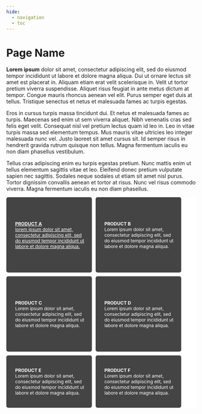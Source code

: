 ```yaml
---
hide:
  - navigation
  - toc
---
```


<style>
.wrapper {
  display: grid;
  grid-template-rows: 200px 200px;
  grid-template-columns: 45% 45%;
  grid-gap: 10px;
  background-color: #fff;
  color: #444;
}

.box {
  background-color: #444;
  color: #fff;
  border-radius: 5px;
  padding: 20px;
  font-size: 12px;
  cursor: pointer;
  
  display: flex;
  justify-content: center;
  align-items: center;
}

a:link {
  color: white;
}

a:visited {
  color: white;
}

</style>
<link rel="stylesheet" href="https://maxcdn.bootstrapcdn.com/font-awesome/4.6.3/css/font-awesome.min.css">

# Page Name

**Lorem ipsum** dolor sit amet, consectetur adipiscing elit, sed do eiusmod tempor incididunt ut labore et dolore magna aliqua. Dui ut ornare lectus sit amet est placerat in. Aliquam etiam erat velit scelerisque in. Velit ut tortor pretium viverra suspendisse. Aliquet risus feugiat in ante metus dictum at tempor. Congue mauris rhoncus aenean vel elit. Purus semper eget duis at tellus. Tristique senectus et netus et malesuada fames ac turpis egestas. 

Eros in cursus turpis massa tincidunt dui. Et netus et malesuada fames ac turpis. Maecenas sed enim ut sem viverra aliquet. Nibh venenatis cras sed felis eget velit. Consequat nisl vel pretium lectus quam id leo in. Leo in vitae turpis massa sed elementum tempus. Mus mauris vitae ultricies leo integer malesuada nunc vel. Justo laoreet sit amet cursus sit. Id semper risus in hendrerit gravida rutrum quisque non tellus. Magna fermentum iaculis eu non diam phasellus vestibulum.

Tellus cras adipiscing enim eu turpis egestas pretium. Nunc mattis enim ut tellus elementum sagittis vitae et leo. Eleifend donec pretium vulputate sapien nec sagittis. Sodales neque sodales ut etiam sit amet nisl purus. Tortor dignissim convallis aenean et tortor at risus. Nunc vel risus commodo viverra. Magna fermentum iaculis eu non diam phasellus. 

<div class="wrapper">
  <div class="box a"><i class="fa fa-4x fa-cog">&nbsp;</i><a href="product-a"><b>PRODUCT A</b><br>lorem ipsum dolor sit amet, consectetur adipiscing elit, sed do eiusmod tempor incididunt ut labore et dolore magna aliqua.</a></div>
  
  <div class="box b"><i class="fa fa-4x fa-laptop">&nbsp;</i><p><b>PRODUCT B</b> <br>Lorem ipsum dolor sit amet, consectetur adipiscing elit, sed do eiusmod tempor incididunt ut labore et dolore magna aliqua.</p></div>
  
  <div class="box c"><i class="fa fa-4x fa-envelope">&nbsp;</i><p><b>PRODUCT C</b> <br>Lorem ipsum dolor sit amet, consectetur adipiscing elit, sed do eiusmod tempor incididunt ut labore et dolore magna aliqua.</p></div>
  
  <div class="box d"><i class="fa fa-4x fa-file-code-o">&nbsp;</i><p><b>PRODUCT D</b> <br>Lorem ipsum dolor sit amet, consectetur adipiscing elit, sed do eiusmod tempor incididunt ut labore et dolore magna aliqua.</p></div>
  
  <div class="box e"><i class="fa fa-4x fa-download">&nbsp;</i><p><b>PRODUCT E</b> <br>Lorem ipsum dolor sit amet, consectetur adipiscing elit, sed do eiusmod tempor incididunt ut labore et dolore magna aliqua.</p></div>
  
  <div class="box f"><i class="fa fa-4x fa-file">&nbsp;</i><p><b>PRODUCT F</b> <br>Lorem ipsum dolor sit amet, consectetur adipiscing elit, sed do eiusmod tempor incididunt ut labore et dolore magna aliqua.</p></div>
</div>